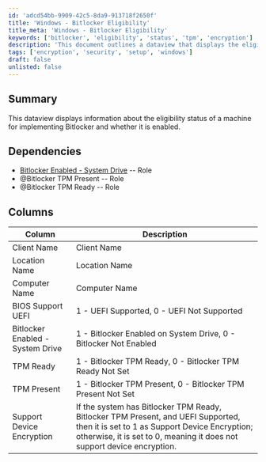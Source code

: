 ```yaml
---
id: 'adcd54bb-9909-42c5-8da9-913718f2650f'
title: 'Windows - Bitlocker Eligibility'
title_meta: 'Windows - Bitlocker Eligibility'
keywords: ['bitlocker', 'eligibility', 'status', 'tpm', 'encryption']
description: 'This document outlines a dataview that displays the eligibility status of machines for implementing Bitlocker, including whether it is enabled and the necessary dependencies for proper functionality.'
tags: ['encryption', 'security', 'setup', 'windows']
draft: false
unlisted: false
---
```


## Summary

This dataview displays information about the eligibility status of a machine for implementing Bitlocker and whether it is enabled.

## Dependencies

- [Bitlocker Enabled - System Drive](<../roles/Bitlocker Enabled - System Drive.md>) -- Role
- @Bitlocker TPM Present -- Role
- @Bitlocker TPM Ready -- Role

## Columns

| Column                          | Description                                                                                                                                     |
|---------------------------------|-------------------------------------------------------------------------------------------------------------------------------------------------|
| Client Name                     | Client Name                                                                                                                                    |
| Location Name                   | Location Name                                                                                                                                  |
| Computer Name                   | Computer Name                                                                                                                                    |
| BIOS Support UEFI               | 1 - UEFI Supported, 0 - UEFI Not Supported                                                                                                     |
| Bitlocker Enabled - System Drive | 1 - Bitlocker Enabled on System Drive, 0 - Bitlocker Not Enabled                                                                              |
| TPM Ready                       | 1 - Bitlocker TPM Ready, 0 - Bitlocker TPM Ready Not Set                                                                                      |
| TPM Present                     | 1 - Bitlocker TPM Present, 0 - Bitlocker TPM Present Not Set                                                                                  |
| Support Device Encryption        | If the system has Bitlocker TPM Ready, Bitlocker TPM Present, and UEFI Supported, then it is set to 1 as Support Device Encryption; otherwise, it is set to 0, meaning it does not support device encryption. |



